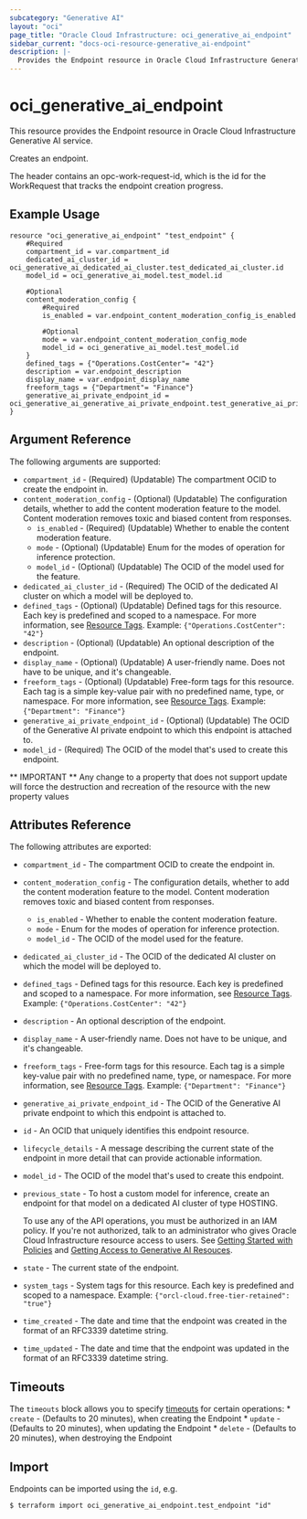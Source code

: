 ```yaml
---
subcategory: "Generative AI"
layout: "oci"
page_title: "Oracle Cloud Infrastructure: oci_generative_ai_endpoint"
sidebar_current: "docs-oci-resource-generative_ai-endpoint"
description: |-
  Provides the Endpoint resource in Oracle Cloud Infrastructure Generative AI service
---
```


# oci_generative_ai_endpoint
This resource provides the Endpoint resource in Oracle Cloud Infrastructure Generative AI service.

Creates an endpoint.

The header contains an opc-work-request-id, which is the id for the WorkRequest that tracks the endpoint creation progress.


## Example Usage

```hcl
resource "oci_generative_ai_endpoint" "test_endpoint" {
	#Required
	compartment_id = var.compartment_id
	dedicated_ai_cluster_id = oci_generative_ai_dedicated_ai_cluster.test_dedicated_ai_cluster.id
	model_id = oci_generative_ai_model.test_model.id

	#Optional
	content_moderation_config {
		#Required
		is_enabled = var.endpoint_content_moderation_config_is_enabled

		#Optional
		mode = var.endpoint_content_moderation_config_mode
		model_id = oci_generative_ai_model.test_model.id
	}
	defined_tags = {"Operations.CostCenter"= "42"}
	description = var.endpoint_description
	display_name = var.endpoint_display_name
	freeform_tags = {"Department"= "Finance"}
	generative_ai_private_endpoint_id = oci_generative_ai_generative_ai_private_endpoint.test_generative_ai_private_endpoint.id
}
```

## Argument Reference

The following arguments are supported:

* `compartment_id` - (Required) (Updatable) The compartment OCID to create the endpoint in.
* `content_moderation_config` - (Optional) (Updatable) The configuration details, whether to add the content moderation feature to the model. Content moderation removes toxic and biased content from responses.
	* `is_enabled` - (Required) (Updatable) Whether to enable the content moderation feature.
	* `mode` - (Optional) (Updatable) Enum for the modes of operation for inference protection.
	* `model_id` - (Optional) (Updatable) The OCID of the model used for the feature.
* `dedicated_ai_cluster_id` - (Required) The OCID of the dedicated AI cluster on which a model will be deployed to.
* `defined_tags` - (Optional) (Updatable) Defined tags for this resource. Each key is predefined and scoped to a namespace. For more information, see [Resource Tags](https://docs.cloud.oracle.com/iaas/Content/General/Concepts/resourcetags.htm).  Example: `{"Operations.CostCenter": "42"}` 
* `description` - (Optional) (Updatable) An optional description of the endpoint.
* `display_name` - (Optional) (Updatable) A user-friendly name. Does not have to be unique, and it's changeable.
* `freeform_tags` - (Optional) (Updatable) Free-form tags for this resource. Each tag is a simple key-value pair with no predefined name, type, or namespace. For more information, see [Resource Tags](https://docs.cloud.oracle.com/iaas/Content/General/Concepts/resourcetags.htm).  Example: `{"Department": "Finance"}`
* `generative_ai_private_endpoint_id` - (Optional) (Updatable) The OCID of the Generative AI private endpoint to which this endpoint is attached to.
* `model_id` - (Required) The OCID of the model that's used to create this endpoint.


** IMPORTANT **
Any change to a property that does not support update will force the destruction and recreation of the resource with the new property values

## Attributes Reference

The following attributes are exported:

* `compartment_id` - The compartment OCID to create the endpoint in.
* `content_moderation_config` - The configuration details, whether to add the content moderation feature to the model. Content moderation removes toxic and biased content from responses.
	* `is_enabled` - Whether to enable the content moderation feature.
	* `mode` - Enum for the modes of operation for inference protection.
	* `model_id` - The OCID of the model used for the feature.
* `dedicated_ai_cluster_id` - The OCID of the dedicated AI cluster on which the model will be deployed to.
* `defined_tags` - Defined tags for this resource. Each key is predefined and scoped to a namespace. For more information, see [Resource Tags](https://docs.cloud.oracle.com/iaas/Content/General/Concepts/resourcetags.htm).  Example: `{"Operations.CostCenter": "42"}` 
* `description` - An optional description of the endpoint.
* `display_name` - A user-friendly name. Does not have to be unique, and it's changeable.
* `freeform_tags` - Free-form tags for this resource. Each tag is a simple key-value pair with no predefined name, type, or namespace. For more information, see [Resource Tags](https://docs.cloud.oracle.com/iaas/Content/General/Concepts/resourcetags.htm).  Example: `{"Department": "Finance"}` 
* `generative_ai_private_endpoint_id` - The OCID of the Generative AI private endpoint to which this endpoint is attached to.
* `id` - An OCID that uniquely identifies this endpoint resource.
* `lifecycle_details` - A message describing the current state of the endpoint in more detail that can provide actionable information.
* `model_id` - The OCID of the model that's used to create this endpoint.
* `previous_state` - To host a custom model for inference, create an endpoint for that model on a dedicated AI cluster of type HOSTING. 

	To use any of the API operations, you must be authorized in an IAM policy. If you're not authorized, talk to an administrator who gives Oracle Cloud Infrastructure resource access to users. See [Getting Started with Policies](https://docs.cloud.oracle.com/iaas/Content/Identity/policiesgs/get-started-with-policies.htm) and [Getting Access to Generative AI Resouces](https://docs.cloud.oracle.com/iaas/Content/generative-ai/iam-policies.htm). 
* `state` - The current state of the endpoint.
* `system_tags` - System tags for this resource. Each key is predefined and scoped to a namespace.  Example: `{"orcl-cloud.free-tier-retained": "true"}` 
* `time_created` - The date and time that the endpoint was created in the format of an RFC3339 datetime string.
* `time_updated` - The date and time that the endpoint was updated in the format of an RFC3339 datetime string.

## Timeouts

The `timeouts` block allows you to specify [timeouts](https://registry.terraform.io/providers/oracle/oci/latest/docs/guides/changing_timeouts) for certain operations:
	* `create` - (Defaults to 20 minutes), when creating the Endpoint
	* `update` - (Defaults to 20 minutes), when updating the Endpoint
	* `delete` - (Defaults to 20 minutes), when destroying the Endpoint


## Import

Endpoints can be imported using the `id`, e.g.

```
$ terraform import oci_generative_ai_endpoint.test_endpoint "id"
```

